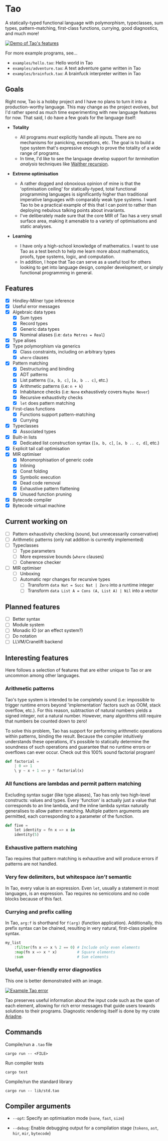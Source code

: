 # Tao

A statically-typed functional language with polymorphism, typeclasses, sum types, pattern-matching, first-class
functions, currying, good diagnostics, and much more!

<a href = "https://www.github.com/zesterer/tao">
    <img src="https://raw.githubusercontent.com/zesterer/tao/master/misc/example.png" alt="Demo of Tao's features"/>
</a>

For more example programs, see...

- `examples/hello.tao`: Hello world in Tao
- `examples/adventure.tao`: A text adventure game written in Tao
- `examples/brainfuck.tao`: A brainfuck interpreter written in Tao

## Goals

Right now, Tao is a hobby project and I have no plans to turn it into a production-worthy language. This may change as
the project evolves, but I'd rather spend as much time experimenting with new language features for now. That said, I do
have a few goals for the language itself:

- **Totality**
    - All programs *must* explicitly handle all inputs. There are no mechanisms for panicking, exceptions, etc. The goal
      is to build a type system that's expressive enough to prove the totality of a wide range of programs.
    - In time, I'd like to see the language develop support for *termination analysis* techniques like
      [Walther recursion](https://en.wikipedia.org/wiki/Walther_recursion).

- **Extreme optimisation**
    - A rather dogged and obnoxious opinion of mine is that the 'optimisation ceiling' for statically-typed, total
      functional programming languages is significantly higher than traditional imperative languages with comparably
      weak type systems. I want Tao to be a practical example of this that I can point to rather than deploying nebulous
      talking points about invariants.
    - I've deliberately made sure that the core MIR of Tao has a very small surface area, making it amenable to a
      variety of optimisations and static analyses.

- **Learning**
    - I have only a high-school knowledge of mathematics. I want to use Tao as a test bench to help me learn more about
      mathematics, proofs, type systems, logic, and computation.
    - In addition, I hope that Tao can serve as a useful tool for others looking to get into language design, compiler
      development, or simply functional programming in general.

## Features

- [x] Hindley-Milner type inference
- [x] Useful error messages
- [x] Algebraic data types
    - [x] Sum types
    - [x] Record types
    - [x] Generic data types
    - [x] Nominal aliases (i.e: `data Metres = Real`)
- [x] Type alises
- [x] Type polymorphism via generics
    - [x] Class constraints, including on arbitrary types
    - [x] `where` clauses
- [x] Pattern matching
    - [x] Destructuring and binding
    - [x] ADT patterns
    - [x] List patterns (`[a, b, c]`, `[a, b .. c]`, etc.)
    - [x] Arithmetic patterns (i.e: `n + k`)
    - [x] Inhabitance checks (i.e: `None` exhaustively covers `Maybe Never`)
    - [x] Recursive exhaustivity checks
    - [x] `let` does pattern matching
- [x] First-class functions
    - [x] Functions support pattern-matching
    - [x] Currying
- [x] Typeclasses
    - [x] Associated types
- [x] Built-in lists
    - [x] Dedicated list construction syntax (`[a, b, c]`, `[a, b .. c, d]`, etc.)
- [x] Explicit tail call optimisation
- [x] MIR optimiser
    - [x] Monomorphisation of generic code
    - [x] Inlining
    - [x] Const folding
    - [x] Symbolic execution
    - [x] Dead code removal
    - [x] Exhaustive pattern flattening
    - [x] Unused function pruning
- [x] Bytecode compiler
- [x] Bytecode virtual machine

## Current working on

- [ ] Pattern exhaustivity checking (sound, but unnecessarily conservative)
- [ ] Arithmetic patterns (only nat addition is currently implemented)
- [ ] Typeclasses
    - [ ] Type parameters
    - [ ] More expressive bounds (`where` clauses)
    - [ ] Coherence checker
- [ ] MIR optimiser
    - [ ] Unboxing
    - [ ] Automatic repr changes for recursive types
        - [ ] Transform `data Nat = Succ Nat | Zero` into a runtime integer
        - [ ] Transform `data List A = Cons (A, List A) | Nil` into a vector

## Planned features

- [ ] Better syntax
- [ ] Module system
- [ ] Monadic IO (or an effect system?)
- [ ] Do notation
- [ ] LLVM/Cranelift backend

## Interesting features

Here follows a selection of features that are either unique to Tao or are uncommon among other languages.

### Arithmetic patterns

Tao's type system is intended to be completely sound (i.e: impossible to trigger runtime errors beyond 'implementation'
factors such as OOM, stack overflow, etc.). For this reason, subtraction of natural numbers yields a signed integer, not
a natural number. However, many algorithms still require that numbers be counted down to zero!

To solve this problem, Tao has support for performing arithmetic operations within patterns, binding the result. Because
the compiler intuitively understands these operations, it's possible to statically determine the soundness of such
operations and guarantee that no runtime errors or overflows can ever occur. Check out this 100% sound factorial
program!

```py
def factorial =
    | 0 => 1
    \ y ~ x + 1 => y * factorial(x)
```

### All functions are lambdas and permit pattern matching

Excluding syntax sugar (like type aliases), Tao has only two high-level constructs: values and types. Every 'function'
is actually just a value that corresponds to an line lambda, and the inline lambda syntax naturally generalises to
allow pattern matching. Multiple pattern arguments are permitted, each corresponding to a parameter of the function.

```py
def five =
    let identity = fn x => x in
    identity(5)
```

### Exhaustive pattern matching

Tao requires that pattern matching is exhaustive and will produce errors if patterns are not handled.

### Very few delimiters, but whitespace *isn't* semantic

In Tao, every value is an expression. Even `let`, usually a statement in most languages, is an expression. Tao requires
no semicolons and no code blocks because of this fact.

### Currying and prefix calling

In Tao, `arg:f` is shorthand for `f(arg)` (function application). Additionally, this prefix syntax can be chained,
resulting in very natural, first-class pipeline syntax.

```py
my_list
    :filter(fn x => x % 2 == 0) # Include only even elements
    :map(fn x => x * x)         # Square elements
    :sum                        # Sum elements
```

### Useful, user-friendly error diagnostics

This one is better demonstrated with an image.

<a href = "https://www.github.com/zesterer/tao">
    <img src="https://raw.githubusercontent.com/zesterer/tao/master/misc/error.png" alt="Example Tao error"/>
</a>

Tao preserves useful information about the input code such as the span of each element, allowing for rich error messages
that guide users towards solutions to their programs. Diagnostic rendering itself is done by my crate
[Ariadne](https://www.github.com/zesterer/ariadne).

## Commands

Compile/run a `.tao` file

```
cargo run -- <FILE>
```

Run compiler tests

```
cargo test
```

Compile/run the standard library

```
cargo run -- lib/std.tao
```

## Compiler arguments

- `--opt`: Specify an optimisation mode (`none`, `fast`, `size`)

- `--debug`: Enable debugging output for a compilation stage (`tokens`, `ast`, `hir`, `mir`, `bytecode`)
